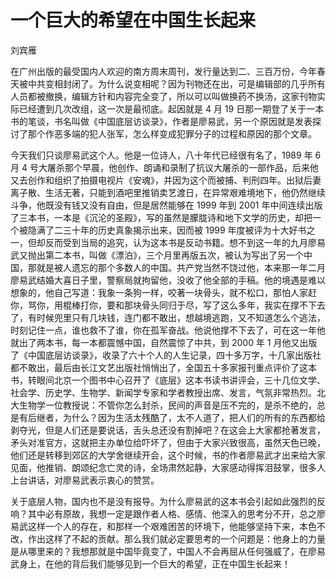 # 一个巨大的希望在中国生长起来

刘宾雁

在广州出版的最受国内人欢迎的南方周末周刊，发行量达到二、三百万份，今年春天被中共变相封闭了。为什么说变相呢？因为刊物还在出，可是编辑部的几乎所有人员都被撤换，编辑方针和内容完全变了，所以可以叫做换药不换汤，这家刊物实际已经遭到几次改组，这一次是最彻底。起因就是 4 月 19 日那一期登了关于一本书的笔谈，书名叫做《中国底层访谈录》，作者是廖易武，另一个原因就是发表探讨了那个作恶多端的犯人张军，怎么样变成犯罪分子的过程和原因的那个文章。

今天我们只谈廖易武这个人。他是一位诗人，八十年代已经很有名了，1989 年 6 月 4 号大屠杀那个早晨，他创作、朗诵和录制了抗议大屠杀的一部作品，后来他又去创作和组织了拍摄电视片《安魂》，并因为这个而被捕、判刑四年。出狱后妻离子散、生活无著，只能到酒吧里推销卖艺渡日，在异常艰难境地下，他仍然继续斗争，他既没有钱又没有自由，但是居然能够在 1999 年到 2001 年中间连续出版了三本书，一本是《沉沦的圣殿》，写的虽然是朦胧诗和地下文学的历史，却把一个被隐满了二三十年的历史真象揭示出来，因而被 1999 年度被评为十大好书之一，但却反而受到当局的追究，认为这本书是反动书籍。想不到这一年的九月廖易武又抛出第二本书，叫做《漂泊》，三个月里再版五次，被认为写出了另一个中国，那就是被人遗忘的那个多数人的中国。共产党当然不饶过他，本来那一年二月廖易武结婚大喜日子里，警察局就拘留他，没收了他全部的手稿。他的境遇是难以想象的，他自己写道：我象一条狗一样，咬著一块骨头，就不松口，那怕人家赶你，骂你，用棍棒打你，要和那块骨头同归于尽，写了这么多年，我实在撑不下去了，有时候兜里只有几块钱，连门都不敢出，想越境逃跑，又不知道怎么个逃法，时刻记住一点，谁也救不了谁，你在孤军奋战。他说他撑不下去了，可在这一年他就出了两本书，每一本都震憾中国，自然震惊了中共，到 2000 年 1 月他又出版了《中国底层访谈录》，收录了六十个人的人生记录，四十多万字，十几家出版社都不敢出，最后由长江文艺出版社悄悄出了，全国五十多家报刊重点评价了这本书，转眼间北京一个图书中心召开了《底层》这本书读书讲评会，三十几位文学、社会学、历史学、生物学、新闻学专家和学者教授出席、发言，气氛非常热烈。北大生物学一位教授说：不管你怎么封杀，民间的声音是压不完的，是杀不绝的，总是有后继者，为什么？因为生活太残酷了，太不人道了，把人们的所有的东西都给剥夺光，但是人们还是要说话，舌头总还没有割掉吧？在这会上大家都抢著发言，矛头对准官方，这就把主办单位给吓坏了，但由于大家兴致很高，虽然天色已晚，他们还是转移到郊区的大学舍继续开会，这个时候，书的作者廖易武才出来给大家见面，他推销、朗颂纪念亡灵的诗，全场肃然起静，大家感动得挥泪鼓掌，很多人上台讲话，对廖易武表示衷心的赞赏。

关于底层人物，国内也不是没有报导。为什么廖易武的这本书会引起如此强烈的反响？其中必有原故，我想一定是跟作者人格、感情、他深入的思考分不开，总之廖易武这样一个人的存在，和那样一个艰难困苦的环境下，他能够坚持下来，本色不改，作出这样了不起的贡献。那么我们就必定要思考的一个问题是：他身上的力量是从哪里来的？我想那就是中国毕竟变了，中国人不会再屈从任何强威了，在廖易武身上，在他的背后我们能够见到一个巨大的希望，正在中国生长起来！

